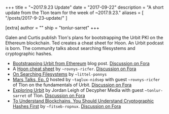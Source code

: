 +++
title = "~2017.9.23 Update"
date = "2017-09-22"
description = "A short update from the Tlon team for the week of ~2017.9.23."
aliases = [ "/posts/2017-9-23-update/" ]

[extra]
author = ""
ship = "tonlur-sarret"
+++

Galen and Curtis publish Tlon's plans for bootstrapping the Urbit PKI on the Ethereum blockchain. Ted creates a cheat sheet for Hoon. An Urbit podcast is born. The community talks about searching filesystems and cryptographic hashes.

- [Bootstrapping Urbit from Ethereum](https://urbit.org/blog/2017.9-eth) blog post. [Discussion on
  Fora](https://urbit.org/fora/posts/~2017.9.20..22.56.04..47ce~)
- A [Hoon cheat sheet](https://storage.googleapis.com/media.urbit.org/docs/hoon-cheat-sheet-08-26-17.pdf) by
  `~rovnys-ricfer`. [Discussion on Fora](https://urbit.org/fora/posts/~2017.9.18..22.31.06..24d5~)
- [On Searching Filesystems](https://urbit.org/fora/posts/~2017.9.16..06.19.33..72a4~) by `~littel-ponnys`
- [Mars Talks, Ep. 0](https://www.youtube.com/watch?v=LFalNG4eTqU) hosted by `~taglux-nidsep` with guest `~rovnys-ricfer`
  of Tlon on the fundamentals of Urbit. [Discussion on Fora](https://urbit.org/fora/posts/~2017.9.21..04.31.08..9ae7~)
- [Exploring Urbit](https://www.youtube.com/watch?v=OOQ2Do6jAi4) by Jordan Leigh of Decypher Media with guest
  `~tonlur-sarret` of Tlon. [Discussion on Fora](https://urbit.org/fora/posts/~2017.9.22..23.09.25..c613~)
- [To Understand Blockchains, You Should Understand Cryptographic Hashes
  First](https://fitseb-ropnux.urbit.org/blog/Cryptography2/) by `~fitseb-ropnux`. [Discussion on
  Fora](https://urbit.org/fora/posts/~2017.9.19..18.39.11..ebaa~/)
